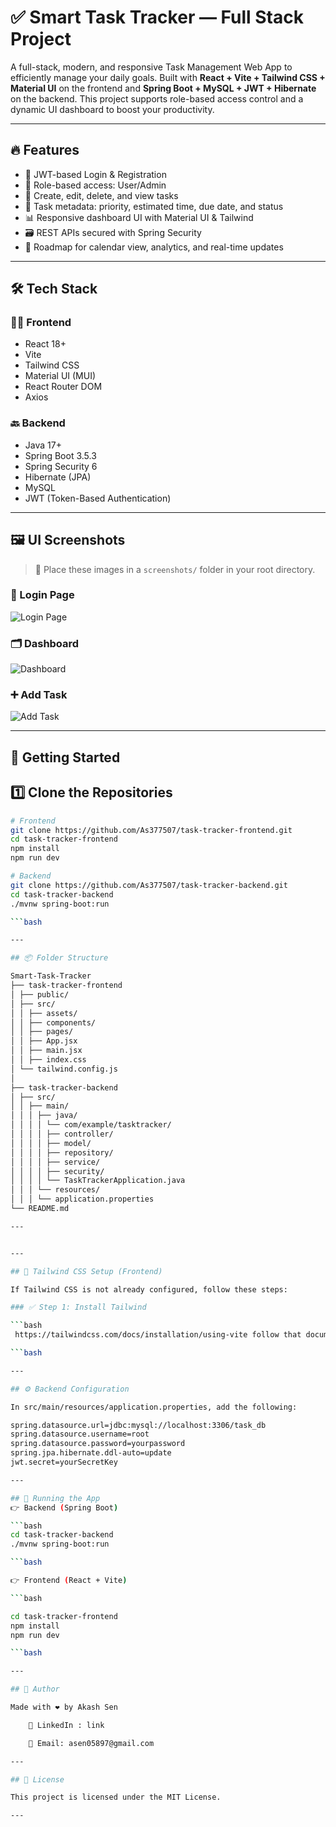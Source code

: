 # ✅ Smart Task Tracker — Full Stack Project

A full-stack, modern, and responsive Task Management Web App to efficiently manage your daily goals. Built with **React + Vite + Tailwind CSS + Material UI** on the frontend and **Spring Boot + MySQL + JWT + Hibernate** on the backend. This project supports role-based access control and a dynamic UI dashboard to boost your productivity.

---

## 🔥 Features

- 🔐 JWT-based Login & Registration
- 🎯 Role-based access: User/Admin
- 📝 Create, edit, delete, and view tasks
- 📌 Task metadata: priority, estimated time, due date, and status
- 📊 Responsive dashboard UI with Material UI & Tailwind
- 🗃️ REST APIs secured with Spring Security
- 📅 Roadmap for calendar view, analytics, and real-time updates

---

## 🛠 Tech Stack

### 👨‍💻 Frontend
- React 18+
- Vite
- Tailwind CSS
- Material UI (MUI)
- React Router DOM
- Axios

### 🔙 Backend
- Java 17+
- Spring Boot 3.5.3
- Spring Security 6
- Hibernate (JPA)
- MySQL
- JWT (Token-Based Authentication)

---

## 🖼️ UI Screenshots

> 📁 Place these images in a `screenshots/` folder in your root directory.

### 🔐 Login Page
![Login Page](screenshots/login.png)

### 🗂️ Dashboard
![Dashboard](screenshots/dashboard.png)

### ➕ Add Task
![Add Task](screenshots/add-task.png)

---

## 🚀 Getting Started

## 1️⃣ Clone the Repositories

```bash
# Frontend
git clone https://github.com/As377507/task-tracker-frontend.git
cd task-tracker-frontend
npm install
npm run dev

# Backend
git clone https://github.com/As377507/task-tracker-backend.git
cd task-tracker-backend
./mvnw spring-boot:run

```bash

---

## 📦 Folder Structure

Smart-Task-Tracker
├── task-tracker-frontend
│ ├── public/
│ ├── src/
│ │ ├── assets/
│ │ ├── components/
│ │ ├── pages/
│ │ ├── App.jsx
│ │ ├── main.jsx
│ │ ├── index.css
│ └── tailwind.config.js
│
├── task-tracker-backend
│ ├── src/
│ │ ├── main/
│ │ │ ├── java/
│ │ │ │ └── com/example/tasktracker/
│ │ │ │ ├── controller/
│ │ │ │ ├── model/
│ │ │ │ ├── repository/
│ │ │ │ ├── service/
│ │ │ │ ├── security/
│ │ │ │ └── TaskTrackerApplication.java
│ │ │ └── resources/
│ │ │ └── application.properties
└── README.md

---


---

## 🎨 Tailwind CSS Setup (Frontend)

If Tailwind CSS is not already configured, follow these steps:

### ✅ Step 1: Install Tailwind

```bash
 https://tailwindcss.com/docs/installation/using-vite follow that document line by line for perfect setup

```bash

---

## ⚙️ Backend Configuration

In src/main/resources/application.properties, add the following:

spring.datasource.url=jdbc:mysql://localhost:3306/task_db
spring.datasource.username=root
spring.datasource.password=yourpassword
spring.jpa.hibernate.ddl-auto=update
jwt.secret=yourSecretKey

---

## 🚀 Running the App
👉 Backend (Spring Boot)

```bash
cd task-tracker-backend
./mvnw spring-boot:run

```bash

👉 Frontend (React + Vite)

```bash

cd task-tracker-frontend
npm install
npm run dev

```bash

---

## 👤 Author

Made with ❤️ by Akash Sen

    🔗 LinkedIn : link

    📧 Email: asen05897@gmail.com

---

## 📝 License

This project is licensed under the MIT License.

---
